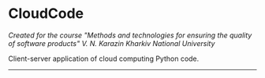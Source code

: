 # CloudCode

_Created for the course "Methods and technologies for ensuring the quality of software products" V. N. Karazin Kharkiv National University_

Client-server application of cloud computing Python code.

---
